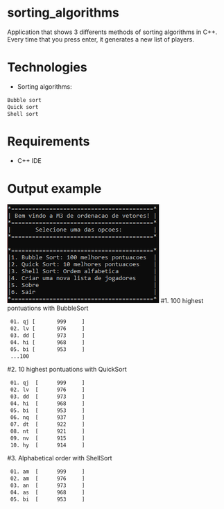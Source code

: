 # sorting_algorithms

Application that shows 3 differents methods of sorting algorithms in C++.
Every time that you press enter, it generates a new list of players.


# Technologies

* Sorting algorithms:
```
Bubble sort
Quick sort
Shell sort
```

# Requirements

* C++ IDE

# Output example

![Menu print](printcpp.PNG)
#1. 100 highest pontuations with BubbleSort
```
 01. qj [       999     ]
 02. lv [       976     ]
 03. dd [       973     ]
 04. hi [       968     ]
 05. bi [       953     ]
 ...100
```

#2. 10 highest pontuations with QuickSort
```
 01. qj  [      999     ]
 02. lv  [      976     ]
 03. dd  [      973     ]
 04. hi  [      968     ]
 05. bi  [      953     ]
 06. nq  [      937     ]
 07. dt  [      922     ]
 08. nt  [      921     ]
 09. nv  [      915     ]
 10. hy  [      914     ]
```

#3. Alphabetical order with ShellSort
```
 01. am  [      999     ]
 02. am  [      976     ]
 03. an  [      973     ]
 04. as  [      968     ]
 05. bi  [      953     ]
```
